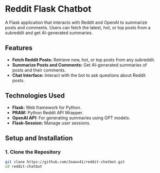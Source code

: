 # Reddit Flask Chatbot

A Flask application that interacts with Reddit and OpenAI to summarize posts and comments. Users can fetch the latest, hot, or top posts from a subreddit and get AI-generated summaries.


## Features

- **Fetch Reddit Posts:** Retrieve new, hot, or top posts from any subreddit.
- **Summarize Posts and Comments:** Get AI-generated summaries of posts and their comments.
- **Chat Interface:** Interact with the bot to ask questions about Reddit posts.

## Technologies Used

- **Flask:** Web framework for Python.
- **PRAW:** Python Reddit API Wrapper.
- **OpenAI API:** For generating summaries using GPT models.
- **Flask-Session:** Manage user sessions.

## Setup and Installation

### 1. Clone the Repository

```bash
git clone https://github.com/Joaov41/reddit-chatbot.git
cd reddit-chatbot
